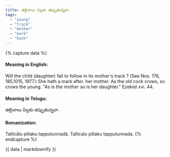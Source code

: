 ```yaml
---
title: తల్లిచాలు పిల్లకు తప్పుతున్నదా.
tags:
  - "young"
  - "track"
  - "mother"
  - "mark"
  - "hath"
---
```


{% capture data %}
#### Meaning in English:
Will the child (daughter) fail to follow in its mother's track ?
(See Nos. 176, 185,1015, 1977.)
She hath a mark after. her mother.
As the old cock crows, so crows the young.
"As is the mother so is her daughter." Ezekiel xvi. 44.

#### Meaning in Telugu:
తల్లిచాలు పిల్లకు తప్పుతున్నదా.

#### Romanization:
Tallicālu pillaku tapputunnadā.
Tallicalu pillaku tapputunnada.
{% endcapture %}

{{ data | markdownify }}

